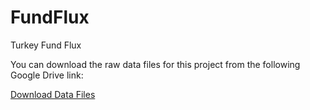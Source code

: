 # FundFlux
Turkey Fund Flux

You can download the raw data files for this project from the following Google Drive link:

[Download Data Files]([https://drive.google.com/your-shareable-link-here](https://drive.google.com/drive/folders/12EJp39Sa0PDC3d_LDx1lWAX_tYJ_zOYm?usp=sharing))

